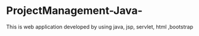 # ProjectManagement-Java-
This is web application developed by using java, jsp, servlet, html ,bootstrap
